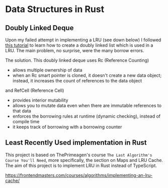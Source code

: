 # Data Structures in Rust

## Doubly Linked Deque

Upon my failed attempt in implementing a LRU (see down below) I followed [this tutorial](https://rust-unofficial.github.io/too-many-lists/fourth.html) to learn how to create a doubly linked list which is used in a LRU. The main problem, no surprise, were the many borrow errors. 

The solution. This doubly linked deque uses Rc (Reference Counting)
- allows multiple ownership of data
- when an Rc smart pointer is cloned, it doesn't create a new data object; instead, it increases the count of references to the data object

and RefCell (Reference Cell)
- provides interior mutability 
- allows you to mutate data even when there are immutable references to that data
- enforces the borrowing rules at runtime (dynamic checking), instead of compile time
- it keeps track of borrowing with a borrowing counter

##  Least Recently Used implementation in Rust

This project is based on ThePrimeagen's course `The Last Algorithm's Course You'll Need`, more specifically, the section on Maps and LRU Cache. The aim of this project is to implement LRU in Rust instead of TypeScript.

https://frontendmasters.com/courses/algorithms/implementing-an-lru-cache/

